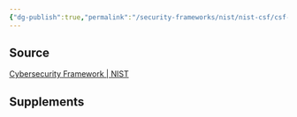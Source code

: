 ```yaml
---
{"dg-publish":true,"permalink":"/security-frameworks/nist/nist-csf/csf-resources/","noteIcon":""}
---
```


## Source
[Cybersecurity Framework | NIST](https://www.nist.gov/cyberframework)

## Supplements
